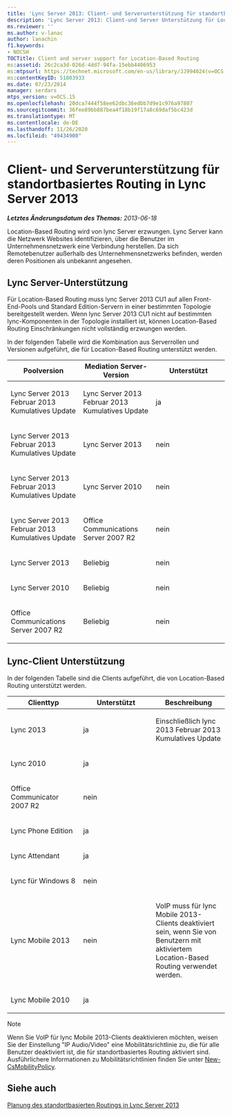 ```yaml
---
title: 'Lync Server 2013: Client- und Serverunterstützung für standortbasiertes Routing'
description: 'Lync Server 2013: Client-und Server Unterstützung für Location-Based Routing'
ms.reviewer: ''
ms.author: v-lanac
author: lanachin
f1.keywords:
- NOCSH
TOCTitle: Client and server support for Location-Based Routing
ms:assetid: 26c2ca3d-026d-4dd7-94fa-15ebb4406953
ms:mtpsurl: https://technet.microsoft.com/en-us/library/JJ994024(v=OCS.15)
ms:contentKeyID: 51803933
ms.date: 07/23/2014
manager: serdars
mtps_version: v=OCS.15
ms.openlocfilehash: 20dca7444f58ee62dbc36edbb7d9e1c976a97807
ms.sourcegitcommit: 36fee89bb887bea4f18b19f17a8c69daf5bc423d
ms.translationtype: MT
ms.contentlocale: de-DE
ms.lasthandoff: 11/26/2020
ms.locfileid: "49434900"
---
```

# <a name="client-and-server-support-for-location-based-routing-in-lync-server-2013"></a>Client- und Serverunterstützung für standortbasiertes Routing in Lync Server 2013

<div data-xmlns="http://www.w3.org/1999/xhtml">

<div class="topic" data-xmlns="http://www.w3.org/1999/xhtml" data-msxsl="urn:schemas-microsoft-com:xslt" data-cs="https://msdn.microsoft.com/">

<div data-asp="https://msdn2.microsoft.com/asp">



</div>

<div id="mainSection">

<div id="mainBody">

<span> </span>

_**Letztes Änderungsdatum des Themas:** 2013-06-18_

Location-Based Routing wird von lync Server erzwungen. Lync Server kann die Netzwerk Websites identifizieren, über die Benutzer im Unternehmensnetzwerk eine Verbindung herstellen. Da sich Remotebenutzer außerhalb des Unternehmensnetzwerks befinden, werden deren Positionen als unbekannt angesehen.

<div>

## <a name="lync-server-support"></a>Lync Server-Unterstützung

Für Location-Based Routing muss lync Server 2013 CU1 auf allen Front-End-Pools und Standard Edition-Servern in einer bestimmten Topologie bereitgestellt werden. Wenn lync Server 2013 CU1 nicht auf bestimmten lync-Komponenten in der Topologie installiert ist, können Location-Based Routing Einschränkungen nicht vollständig erzwungen werden.

In der folgenden Tabelle wird die Kombination aus Serverrollen und Versionen aufgeführt, die für Location-Based Routing unterstützt werden.


<table>
<colgroup>
<col style="width: 33%" />
<col style="width: 33%" />
<col style="width: 33%" />
</colgroup>
<thead>
<tr class="header">
<th>Poolversion</th>
<th>Mediation Server-Version</th>
<th>Unterstützt</th>
</tr>
</thead>
<tbody>
<tr class="odd">
<td><p>Lync Server 2013 Februar 2013 Kumulatives Update</p></td>
<td><p>Lync Server 2013 Februar 2013 Kumulatives Update</p></td>
<td><p>ja</p></td>
</tr>
<tr class="even">
<td><p>Lync Server 2013 Februar 2013 Kumulatives Update</p></td>
<td><p>Lync Server 2013</p></td>
<td><p>nein</p></td>
</tr>
<tr class="odd">
<td><p>Lync Server 2013 Februar 2013 Kumulatives Update</p></td>
<td><p>Lync Server 2010</p></td>
<td><p>nein</p></td>
</tr>
<tr class="even">
<td><p>Lync Server 2013 Februar 2013 Kumulatives Update</p></td>
<td><p>Office Communications Server 2007 R2</p></td>
<td><p>nein</p></td>
</tr>
<tr class="odd">
<td><p>Lync Server 2013</p></td>
<td><p>Beliebig</p></td>
<td><p>nein</p></td>
</tr>
<tr class="even">
<td><p>Lync Server 2010</p></td>
<td><p>Beliebig</p></td>
<td><p>nein</p></td>
</tr>
<tr class="odd">
<td><p>Office Communications Server 2007 R2</p></td>
<td><p>Beliebig</p></td>
<td><p>nein</p></td>
</tr>
</tbody>
</table>


</div>

<div>

## <a name="lync-client-support"></a>Lync-Client Unterstützung

In der folgenden Tabelle sind die Clients aufgeführt, die von Location-Based Routing unterstützt werden.


<table>
<colgroup>
<col style="width: 33%" />
<col style="width: 33%" />
<col style="width: 33%" />
</colgroup>
<thead>
<tr class="header">
<th>Clienttyp</th>
<th>Unterstützt</th>
<th>Beschreibung</th>
</tr>
</thead>
<tbody>
<tr class="odd">
<td><p>Lync 2013</p></td>
<td><p>ja</p></td>
<td><p>Einschließlich lync 2013 Februar 2013 Kumulatives Update</p></td>
</tr>
<tr class="even">
<td><p>Lync 2010</p></td>
<td><p>ja</p></td>
<td> </td>
</tr>
<tr class="odd">
<td><p>Office Communicator 2007 R2</p></td>
<td><p>nein</p></td>
<td> </td>
</tr>
<tr class="even">
<td><p>Lync Phone Edition</p></td>
<td><p>ja</p></td>
<td> </td>
</tr>
<tr class="odd">
<td><p>Lync Attendant</p></td>
<td><p>ja</p></td>
<td> </td>
</tr>
<tr class="even">
<td><p>Lync für Windows 8</p></td>
<td><p>nein</p></td>
<td> </td>
</tr>
<tr class="odd">
<td><p>Lync Mobile 2013</p></td>
<td><p>nein</p></td>
<td><p>VoIP muss für lync Mobile 2013-Clients deaktiviert sein, wenn Sie von Benutzern mit aktiviertem Location-Based Routing verwendet werden.</p></td>
</tr>
<tr class="even">
<td><p>Lync Mobile 2010</p></td>
<td><p>ja</p></td>
<td> </td>
</tr>
</tbody>
</table>

  

<div>


> [!NOTE]  
> Wenn Sie VoIP für lync Mobile 2013-Clients deaktivieren möchten, weisen Sie der Einstellung "IP Audio/Video" eine Mobilitätsrichtlinie zu, die für alle Benutzer deaktiviert ist, die für standortbasiertes Routing aktiviert sind. Ausführlichere Informationen zu Mobilitätsrichtlinien finden Sie unter <A href="https://docs.microsoft.com/powershell/module/skype/New-CsMobilityPolicy">New-CsMobilityPolicy</A>.



</div>

</div>

<div>

## <a name="see-also"></a>Siehe auch


[Planung des standortbasierten Routings in Lync Server 2013](lync-server-2013-planning-for-location-based-routing.md)  
  

</div>

</div>

<span> </span>

</div>

</div>

</div>

